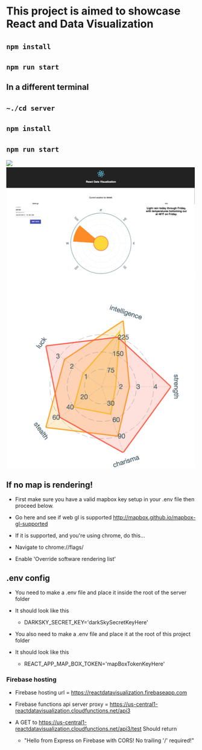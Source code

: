 # This project is aimed to showcase React and Data Visualization

## `npm install`

## `npm run start`

## In a different terminal

## `~./cd server`

## `npm install`

## `npm run start`

<img src="./src/img/map.gif" width="500px">
<img src="./src/img/home.png" width="500px">
<img src="./src/img/fallout.png" width="500px">

## If no map is rendering!

* First make sure you have a valid mapbox key setup in your .env file then proceed below.

* Go here and see if web gl is supported
  http://mapbox.github.io/mapbox-gl-supported
* If it is supported, and you're using chrome, do this...

* Navigate to chrome://flags/
* Enable 'Override software rendering list'

## .env config

* You need to make a .env file and place it inside the root of the server folder
* It should look like this

  * DARKSKY_SECRET_KEY='darkSkySecretKeyHere'

* You also need to make a .env file and place it at the root of this project folder
* It should look like this

  * REACT_APP_MAP_BOX_TOKEN='mapBoxTokenKeyHere'

### Firebase hosting

* Firebase hosting url = https://reactdatavisualization.firebaseapp.com

* Firebase functions api server proxy = https://us-central1-reactdatavisualization.cloudfunctions.net/api3
* A GET to https://us-central1-reactdatavisualization.cloudfunctions.net/api3/test Should return

  * "Hello from Express on Firebase with CORS! No trailing '/' required!"
